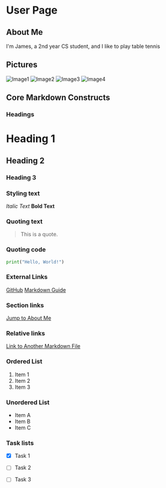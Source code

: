# User Page
## About Me
I'm James, a 2nd year CS student, and I like to play table tennis

## Pictures
![Image1](https://imgur.com/0kcNyZa)
![Image2](https://imgur.com/jAEoxH8)
![Image3](https://imgur.com/wsxVN5t)
![Image4](https://imgur.com/nVEc4WU)

## Core Markdown Constructs
### Headings
# Heading 1
## Heading 2
### Heading 3

### Styling text
*Italic Text*
**Bold Text**

### Quoting text
> This is a quote.

### Quoting code
```python
print("Hello, World!")
```

### External Links
[GitHub](https://github.com)
[Markdown Guide](https://www.markdownguide.org/getting-started/)

### Section links
[Jump to About Me](#about-me)

### Relative links
[Link to Another Markdown File](index2.md)

### Ordered List
1. Item 1
2. Item 2
3. Item 3

### Unordered List
- Item A
- Item B
- Item C

### Task lists
- [x] Task 1
- [ ] Task 2
- [ ] Task 3




